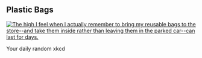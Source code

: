 ## Plastic Bags
[![The high I feel when I actually remember to bring my reusable bags to the store--and take them inside rather than leaving them in the parked car--can last for days.](https://imgs.xkcd.com/comics/plastic_bags.png)](https://xkcd.com/990/ "The high I feel when I actually remember to bring my reusable bags to the store--and take them inside rather than leaving them in the parked car--can last for days.")

Your daily random xkcd

